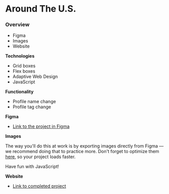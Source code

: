 # Around The U.S.

### Overview

- Figma
- Images
- Website

**Technologies**

- Grid boxes
- Flex boxes
- Adaptive Web Design
- JavaScript

**Functionality**

- Profile name change
- Profile tag change

**Figma**

- [Link to the project in Figma](https://www.figma.com/file/SurN1jaeEQIhuZEDMhmWWf/Sprint-4-Around-The-U.S.-desktop-mobile?node-id=0%3A1)

**Images**

The way you'll do this at work is by exporting images directly from Figma — we recommend doing that to practice more. Don't forget to optimize them [here](https://tinypng.com/), so your project loads faster.

Have fun with JavaScript!

**Website**

- [Link to completed project](https://kamal-ganiev.github.io/web_project_4/)
